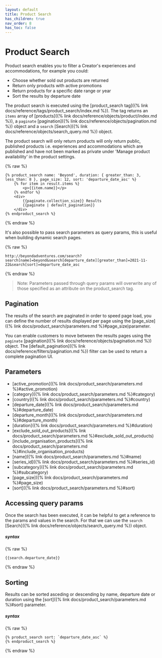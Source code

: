 ```yaml
---
layout: default
title: Product Search
has_children: true
nav_order: 8
has_toc: false
---
```


# Product Search
Product search enables you to filter a Creator's experiences and accommodations, for example you could:
- Choose whether sold out products are returned
- Return only products with active promotions
- Return products for a specific date range or year
- Sort the results by departure date

The product search is executed using the [product_search tag]({% link docs/reference/tags/product_search/index.md %}). The tag returns an `items` array of [products]({% link docs/reference/objects/product/index.md %}), a `paginate` [pagination]({% link docs/reference/objects/pagination.md %}) object and  a `search` [Search]({% link docs/reference/objects/search_query.md %}) object. 

The product search will only return products will only return public, published products i.e. experiences and accommodations which are published and have not been marked as private under 'Manage product availability' in the product settings.

{% raw %}
```liquid
{% product_search name: 'Beyond', duration: { greater_than: 3, less_than: 8 }, page_size: 12, sort: 'departure_date_asc' %}
    {% for item in result.items %}
        <p>{{item.name}}</p>
    {% endfor %}
    <div>
        {{paginate.collection_size}} Results
        {{paginate | default_pagination}}
    </div>
{% endproduct_search %}
```
{% endraw %}

It's also possible to pass search parameters as query params, this is useful when building dynamic search pages.

{% raw %}
```
http://beyondadventures.com/search?search[name]=beyond&search[departure_date][greater_than]=2021-11-22&search[sort]=departure_date_asc
```
{% endraw %}

> Note: Parameters passed through query params will overwrite any of those specified as an attribute on the product_search tag.

## Pagination
The results of the search are paginated in order to speed page load, you can define the number of results displayed per page using the [page_size]({% link docs/product_search/parameters.md %}#page_size)parameter.

You can enable customers to move between the results pages using the `paginate` [pagination]({% link docs/reference/objects/pagination.md %}) object. The [default_pagination]({% link docs/reference/filters/pagination.md %}) filter can be used to return a complete pagination UI.


## Parameters
- [active_promotion]({% link docs/product_search/parameters.md %}#active_promotion)
- [category]({% link docs/product_search/parameters.md %}#category)
- [country]({% link docs/product_search/parameters.md %}#country)
- [departure_date]({% link docs/product_search/parameters.md %}#departure_date)
- [departure_month]({% link docs/product_search/parameters.md %}#departure_month)
- [duration]({% link docs/product_search/parameters.md %}#duration)
- [exclude_sold_out_products]({% link docs/product_search/parameters.md %}#exclude_sold_out_products)
- [include_organisation_products]({% link docs/product_search/parameters.md %}#include_organisation_products)
- [name]({% link docs/product_search/parameters.md %}#name)
- [series_id]({% link docs/product_search/parameters.md %}#series_id)
- [subcategory]({% link docs/product_search/parameters.md %}#subcategory)
- [page_size]({% link docs/product_search/parameters.md %}#page_size)
- [sort]({% link docs/product_search/parameters.md %}#sort)


## Accessing query params
Once the search has been executed, it can be helpful to get a reference to the params and values in the search. For that we can use the `search` [Search]({% link docs/reference/objects/search_query.md %}) object.

##### syntax
{% raw %}
```
{{search.departure_date}}
```
{% endraw %}

## Sorting
Results can be sorted asceding or descending by name, departure date or duration using the [sort]({% link docs/product_search/parameters.md %}#sort) parameter.

##### syntax
{% raw %}
```
{% product_search sort: `departure_date_asc` %}
{% endproduct_search %}
```
{% endraw %}